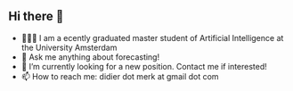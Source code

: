 ## Hi there 👋

- 👨🏼‍🎓 I am a ecently graduated master student of Artificial Intelligence at the University Amsterdam
- 💬 Ask me anything about forecasting!
- 🤔 I’m currently looking for a new position. Contact me if interested!
- 📫 How to reach me: didier dot merk at gmail dot com
